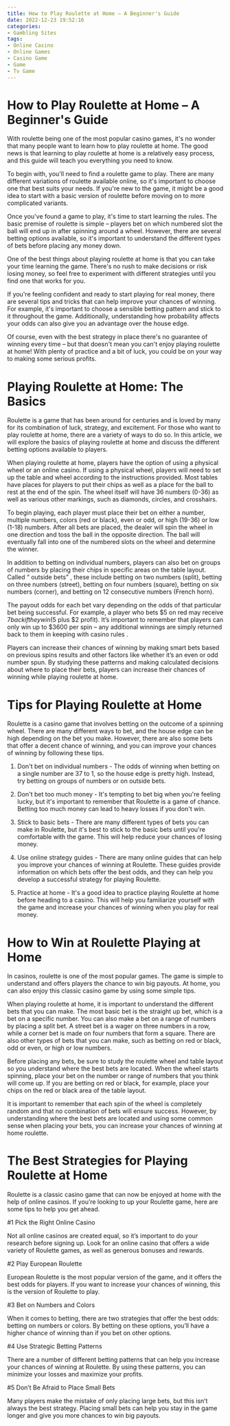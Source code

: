 ```yaml
---
title: How to Play Roulette at Home – A Beginner's Guide
date: 2022-12-23 19:52:16
categories:
- Gambling Sites
tags:
- Online Casino
- Online Games
- Casino Game
- Game
- Tv Game
---
```



#  How to Play Roulette at Home – A Beginner's Guide

With roulette being one of the most popular casino games, it's no wonder that many people want to learn how to play roulette at home. The good news is that learning to play roulette at home is a relatively easy process, and this guide will teach you everything you need to know.

To begin with, you'll need to find a roulette game to play. There are many different variations of roulette available online, so it's important to choose one that best suits your needs. If you're new to the game, it might be a good idea to start with a basic version of roulette before moving on to more complicated variants.

Once you've found a game to play, it's time to start learning the rules. The basic premise of roulette is simple – players bet on which numbered slot the ball will end up in after spinning around a wheel. However, there are several betting options available, so it's important to understand the different types of bets before placing any money down.

One of the best things about playing roulette at home is that you can take your time learning the game. There's no rush to make decisions or risk losing money, so feel free to experiment with different strategies until you find one that works for you.

If you're feeling confident and ready to start playing for real money, there are several tips and tricks that can help improve your chances of winning. For example, it's important to choose a sensible betting pattern and stick to it throughout the game. Additionally, understanding how probability affects your odds can also give you an advantage over the house edge.

Of course, even with the best strategy in place there's no guarantee of winning every time – but that doesn't mean you can't enjoy playing roulette at home! With plenty of practice and a bit of luck, you could be on your way to making some serious profits.

#  Playing Roulette at Home: The Basics

Roulette is a game that has been around for centuries and is loved by many for its combination of luck, strategy, and excitement. For those who want to play roulette at home, there are a variety of ways to do so. In this article, we will explore the basics of playing roulette at home and discuss the different betting options available to players.

When playing roulette at home, players have the option of using a physical wheel or an online casino. If using a physical wheel, players will need to set up the table and wheel according to the instructions provided. Most tables have places for players to put their chips as well as a place for the ball to rest at the end of the spin. The wheel itself will have 36 numbers (0-36) as well as various other markings, such as diamonds, circles, and crosshairs.

To begin playing, each player must place their bet on either a number, multiple numbers, colors (red or black), even or odd, or high (19-36) or low (1-18) numbers. After all bets are placed, the dealer will spin the wheel in one direction and toss the ball in the opposite direction. The ball will eventually fall into one of the numbered slots on the wheel and determine the winner.

In addition to betting on individual numbers, players can also bet on groups of numbers by placing their chips in specific areas on the table layout. Called “ outside bets” , these include betting on two numbers (split), betting on three numbers (street), betting on four numbers (square), betting on six numbers (corner), and betting on 12 consecutive numbers (French horn).

The payout odds for each bet vary depending on the odds of that particular bet being successful. For example, a player who bets $5 on red may receive $7 back if they win ($5 plus $2 profit). It’s important to remember that players can only win up to $3600 per spin – any additional winnings are simply returned back to them in keeping with casino rules .

Players can increase their chances of winning by making smart bets based on previous spins results and other factors like whether it’s an even or odd number spun. By studying these patterns and making calculated decisions about where to place their bets, players can increase their chances of winning while playing roulette at home.

#  Tips for Playing Roulette at Home

Roulette is a casino game that involves betting on the outcome of a spinning wheel. There are many different ways to bet, and the house edge can be high depending on the bet you make. However, there are also some bets that offer a decent chance of winning, and you can improve your chances of winning by following these tips.

1. Don't bet on individual numbers - The odds of winning when betting on a single number are 37 to 1, so the house edge is pretty high. Instead, try betting on groups of numbers or on outside bets.

2. Don't bet too much money - It's tempting to bet big when you're feeling lucky, but it's important to remember that Roulette is a game of chance. Betting too much money can lead to heavy losses if you don't win.

3. Stick to basic bets - There are many different types of bets you can make in Roulette, but it's best to stick to the basic bets until you're comfortable with the game. This will help reduce your chances of losing money.

4. Use online strategy guides - There are many online guides that can help you improve your chances of winning at Roulette. These guides provide information on which bets offer the best odds, and they can help you develop a successful strategy for playing Roulette.

5. Practice at home - It's a good idea to practice playing Roulette at home before heading to a casino. This will help you familiarize yourself with the game and increase your chances of winning when you play for real money.

#  How to Win at Roulette Playing at Home

In casinos, roulette is one of the most popular games. The game is simple to understand and offers players the chance to win big payouts. At home, you can also enjoy this classic casino game by using some simple tips.

When playing roulette at home, it is important to understand the different bets that you can make. The most basic bet is the straight up bet, which is a bet on a specific number. You can also make a bet on a range of numbers by placing a split bet. A street bet is a wager on three numbers in a row, while a corner bet is made on four numbers that form a square. There are also other types of bets that you can make, such as betting on red or black, odd or even, or high or low numbers.

Before placing any bets, be sure to study the roulette wheel and table layout so you understand where the best bets are located. When the wheel starts spinning, place your bet on the number or range of numbers that you think will come up. If you are betting on red or black, for example, place your chips on the red or black area of the table layout.

It is important to remember that each spin of the wheel is completely random and that no combination of bets will ensure success. However, by understanding where the best bets are located and using some common sense when placing your bets, you can increase your chances of winning at home roulette.

#  The Best Strategies for Playing Roulette at Home

Roulette is a classic casino game that can now be enjoyed at home with the help of online casinos. If you’re looking to up your Roulette game, here are some tips to help you get ahead.

#1 Pick the Right Online Casino

Not all online casinos are created equal, so it’s important to do your research before signing up. Look for an online casino that offers a wide variety of Roulette games, as well as generous bonuses and rewards.

#2 Play European Roulette

European Roulette is the most popular version of the game, and it offers the best odds for players. If you want to increase your chances of winning, this is the version of Roulette to play.

#3 Bet on Numbers and Colors

When it comes to betting, there are two strategies that offer the best odds: betting on numbers or colors. By betting on these options, you’ll have a higher chance of winning than if you bet on other options.

#4 Use Strategic Betting Patterns

There are a number of different betting patterns that can help you increase your chances of winning at Roulette. By using these patterns, you can minimize your losses and maximize your profits.


 #5 Don’t Be Afraid to Place Small Bets

Many players make the mistake of only placing large bets, but this isn’t always the best strategy. Placing small bets can help you stay in the game longer and give you more chances to win big payouts.
